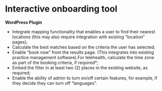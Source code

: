 # Interactive onboarding tool
**WordPress Plugin**
- Integrate mapping functionality that enables a user to find their nearest locations (this may also require integration with existing “location” pages);
- Calculate the best matches based on the criteria the user has selected;
- Enable “book now” from the results page. (This integrates into existing practice management software).For telehealth, calculate the time zone as part of the booking criteria, if required*;
- Embed the filter in at least two (2) places in the existing website, as required;
- Enable the ability of admin to turn on/off certain features, for example, if they decide they can turn off “languages”.
